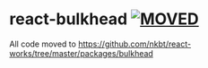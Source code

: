 # react-bulkhead [![MOVED](https://img.shields.io/badge/status-MOVED-blue.svg?style=flat-square)](https://github.com/nkbt/react-works/tree/master/packages/bulkhead)

All code moved to https://github.com/nkbt/react-works/tree/master/packages/bulkhead
